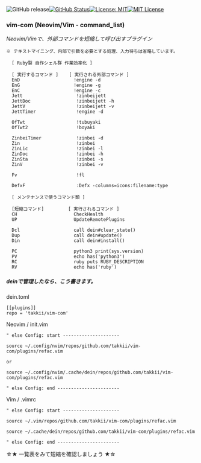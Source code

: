 ![GitHub release](https://img.shields.io/github/release/takkii/vim-com.svg?style=flat)[![GitHub Status](https://img.shields.io/github/last-commit/takkii/vim-com.svg?style=flat)](GitHub)[![License: MIT](https://img.shields.io/badge/License-MIT-yellow.svg)](https://opensource.org/licenses/MIT)[![MIT License](http://img.shields.io/badge/license-MIT-blue.svg?style=flat)](LICENSE)

### vim-com (Neovim/Vim - command_list)

*Neovim/Vimで、外部コマンドを短縮して呼び出すプラグイン*
```
※ テキストマイニング、内部で引数を必要とする処理、入力待ちは省略しています。
```

      [ Ruby製 自作シェル群 作業効率化 ]
      
      [ 実行するコマンド ]    [ 実行される外部コマンド ]
      EnD                    !engine -d
      EnG                    !engine -g
      EnC                    !engine -c
      Jett                    !zinbeijett
      JettDoc                 !zinbeijett -h
      JettV                   !zinbeijett -v
      JettTimer               !engine -d      
      
      OfTwt                   !tubuyaki
      OfTwt2                  !boyaki
      
      ZinbeiTimer             !zinbei -d
      Zin                     !zinbei
      ZinLic                  !zinbei -l
      ZinDoc                  !zinbei -h
      ZinSta                  !zinbei -s
      ZinV                    !zinbei -v
      
      Fv                      !fl
      
      DefxF                   :Defx -columns=icons:filename:type

      [ メンテナンスで使うコマンド類 ]
      
      [短縮コマンド]         [ 実行されるコマンド ]
      CH                     CheckHealth
      UP                     UpdateRemotePlugins
      
      Dcl                    call dein#clear_state()
      Dup                    call dein#update()
      Din                    call dein#install()
      
      PC                     python3 print(sys.version)
      PV                     echo has('python3')
      RC                     ruby puts RUBY_DESCRIPTION
      RV                     echo has('ruby')


##### deinで管理したなら、こう書きます。

dein.toml
```VimL
[[plugins]]
repo = 'takkii/vim-com'
```

Neovim / init.vim
```VimL
" else Config: start ---------------------

source ~/.config/nvim/repos/github.com/takkii/vim-com/plugins/refac.vim

or

source ~/.config/nvim/.cache/dein/repos/github.com/takkii/vim-com/plugins/refac.vim

" else Config: end -----------------------
```

Vim / .vimrc
```VimL
" else Config: start ---------------------

source ~/.vim/repos/github.com/takkii/vim-com/plugins/refac.vim

source ~/.cache/dein/repos/github.com/takkii/vim-com/plugins/refac.vim

" else Config: end -----------------------
```

☆★ 一覧表をみて短縮を確認しましょう ★☆
